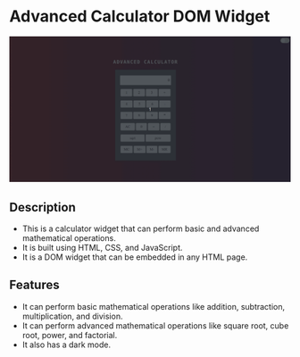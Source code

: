 # Advanced Calculator DOM Widget

![Advanced Calculator DOM Widget](advanced-calculator.gif)

## Description

- This is a calculator widget that can perform basic and advanced mathematical operations.
- It is built using HTML, CSS, and JavaScript.
- It is a DOM widget that can be embedded in any HTML page.

## Features

- It can perform basic mathematical operations like addition, subtraction, multiplication, and division.
- It can perform advanced mathematical operations like square root, cube root, power, and factorial.
- It also has a dark mode.
